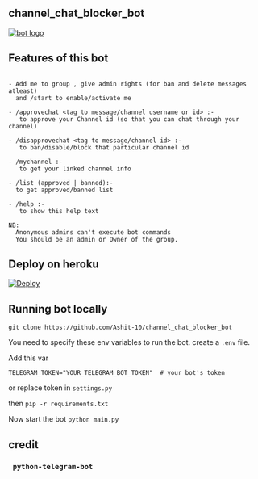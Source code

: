 ## channel_chat_blocker_bot


[![bot logo](https://telegra.ph/file/6bac313e7f2bc91364a01.jpg)](https://github.com/Ashit-10/channel_chat_blocker_bot)

## Features of this bot
```

- Add me to group , give admin rights (for ban and delete messages atleast)
  and /start to enable/activate me

- /approvechat <tag to message/channel username or id> :-
   to approve your Channel id (so that you can chat through your channel)

- /disapprovechat <tag to message/channel id> :-
   to ban/disable/block that particular channel id

- /mychannel :- 
   to get your linked channel info

- /list (approved | banned):-
  to get approved/banned list 

- /help :-
   to show this help text

NB:  
  Anonymous admins can't execute bot commands
  You should be an admin or Owner of the group.
```
## Deploy on heroku

[![Deploy](https://www.herokucdn.com/deploy/button.svg)](https://heroku.com/deploy)

## Running bot locally
```
git clone https://github.com/Ashit-10/channel_chat_blocker_bot
```

You need to specify these env variables to run the bot. create a `.env` file.

Add this var 
```
TELEGRAM_TOKEN="YOUR_TELEGRAM_BOT_TOKEN"  # your bot's token
```
or replace token in `settings.py`

then `pip -r requirements.txt`

Now start the bot
`python main.py`



## credit

### ``` python-telegram-bot```
